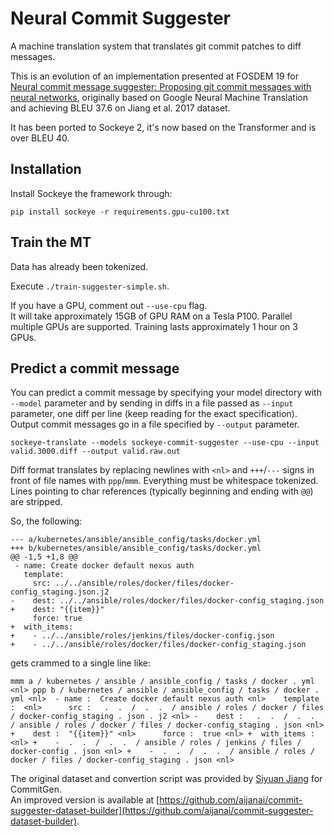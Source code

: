 Neural Commit Suggester
=======================
A machine translation system that translates git commit patches to diff messages.

This is an evolution of an implementation presented at FOSDEM 19 for [Neural commit message suggester: Proposing git commit messages with neural networks](https://fosdem.org/2019/schedule/event/ml_on_code_commit_message/), originally based on Google Neural Machine Translation and achieving BLEU 37.6 on Jiang et al. 2017 dataset.

It has been ported to Sockeye 2, it's now based on the Transformer and is over BLEU 40. 

Installation
------------
Install Sockeye the framework through:

```
pip install sockeye -r requirements.gpu-cu100.txt
```

Train the MT
------------
Data has already been tokenized.

Execute `./train-suggester-simple.sh`.

If you have a GPU, comment out `--use-cpu` flag.  
It will take approximately 15GB of GPU RAM on a Tesla P100. Parallel multiple GPUs are supported. Training lasts approximately 1 hour on 3 GPUs.

Predict a commit message
------------------------
You can predict a commit message by specifying your model directory with `--model` parameter and by sending in diffs in a file passed as `--input` parameter, one diff per line (keep reading for the exact specification). 
Output commit messages go in a file specified by `--output` parameter.

```
sockeye-translate --models sockeye-commit-suggester --use-cpu --input valid.3000.diff --output valid.raw.out
```

Diff format translates by replacing newlines with `<nl>` and `+++`/`---` signs in front of file names with `ppp`/`mmm`. Everything must be whitespace tokenized. 
Lines pointing to char references (typically beginning and ending with `@@`) are stripped.

So, the following:
```
--- a/kubernetes/ansible/ansible_config/tasks/docker.yml
+++ b/kubernetes/ansible/ansible_config/tasks/docker.yml
@@ -1,5 +1,8 @@
 - name: Create docker default nexus auth
   template:
     src: ../../ansible/roles/docker/files/docker-config_staging.json.j2
-    dest: ../../ansible/roles/docker/files/docker-config_staging.json
+    dest: "{{item}}"
     force: true
+  with_items:
+    - ../../ansible/roles/jenkins/files/docker-config.json
+    - ../../ansible/roles/docker/files/docker-config_staging.json
```

gets crammed to a single line like: 
```
mmm a / kubernetes / ansible / ansible_config / tasks / docker . yml <nl> ppp b / kubernetes / ansible / ansible_config / tasks / docker . yml <nl>  - name :  Create docker default nexus auth <nl>    template :  <nl>      src :   .  .  /  .  .  / ansible / roles / docker / files / docker-config_staging . json . j2 <nl> -    dest :   .  .  /  .  .  / ansible / roles / docker / files / docker-config_staging . json <nl> +    dest :  "{{item}}" <nl>      force :  true <nl> +  with_items :  <nl> +    -  .  .  /  .  .  / ansible / roles / jenkins / files / docker-config . json <nl> +    -  .  .  /  .  .  / ansible / roles / docker / files / docker-config_staging . json <nl> 
```

The original dataset and convertion script was provided by [Siyuan Jiang](https://sjiang1.github.io/commitgen/) for CommitGen.  
An improved version is available at [https://github.com/aijanai/commit-suggester-dataset-builder](https://github.com/aijanai/commit-suggester-dataset-builder).
